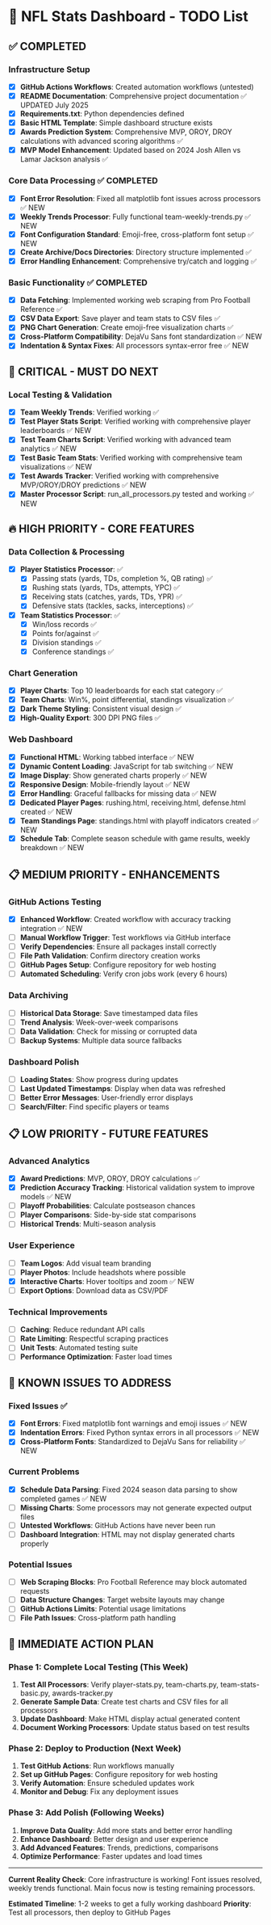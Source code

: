 # 🏈 NFL Stats Dashboard - TODO List

## ✅ COMPLETED

### Infrastructure Setup
- [x] **GitHub Actions Workflows**: Created automation workflows (untested)
- [x] **README Documentation**: Comprehensive project documentation ✅ UPDATED July 2025
- [x] **Requirements.txt**: Python dependencies defined
- [x] **Basic HTML Template**: Simple dashboard structure exists
- [x] **Awards Prediction System**: Comprehensive MVP, OROY, DROY calculations with advanced scoring algorithms ✅
- [x] **MVP Model Enhancement**: Updated based on 2024 Josh Allen vs Lamar Jackson analysis ✅

### Core Data Processing ✅ COMPLETED
- [x] **Font Error Resolution**: Fixed all matplotlib font issues across processors ✅ NEW
- [x] **Weekly Trends Processor**: Fully functional team-weekly-trends.py ✅ NEW
- [x] **Font Configuration Standard**: Emoji-free, cross-platform font setup ✅ NEW
- [x] **Create Archive/Docs Directories**: Directory structure implemented ✅
- [x] **Error Handling Enhancement**: Comprehensive try/catch and logging ✅

### Basic Functionality ✅ COMPLETED
- [x] **Data Fetching**: Implemented working web scraping from Pro Football Reference ✅
- [x] **CSV Data Export**: Save player and team stats to CSV files ✅
- [x] **PNG Chart Generation**: Create emoji-free visualization charts ✅
- [x] **Cross-Platform Compatibility**: DejaVu Sans font standardization ✅ NEW
- [x] **Indentation & Syntax Fixes**: All processors syntax-error free ✅ NEW

## 🚨 CRITICAL - MUST DO NEXT

### Local Testing & Validation
- [x] **Team Weekly Trends**: Verified working ✅ 
- [x] **Test Player Stats Script**: Verified working with comprehensive player leaderboards ✅ NEW
- [x] **Test Team Charts Script**: Verified working with advanced team analytics ✅ NEW
- [x] **Test Basic Team Stats**: Verified working with comprehensive team visualizations ✅ NEW
- [x] **Test Awards Tracker**: Verified working with comprehensive MVP/OROY/DROY predictions ✅ NEW
- [x] **Master Processor Script**: run_all_processors.py tested and working ✅ NEW

## 🔥 HIGH PRIORITY - CORE FEATURES

### Data Collection & Processing
- [x] **Player Statistics Processor**: ✅
  - [x] Passing stats (yards, TDs, completion %, QB rating) ✅
  - [x] Rushing stats (yards, TDs, attempts, YPC) ✅
  - [x] Receiving stats (catches, yards, TDs, YPR) ✅
  - [x] Defensive stats (tackles, sacks, interceptions) ✅
- [x] **Team Statistics Processor**: ✅
  - [x] Win/loss records ✅
  - [x] Points for/against ✅
  - [x] Division standings ✅
  - [x] Conference standings ✅

### Chart Generation
- [x] **Player Charts**: Top 10 leaderboards for each stat category ✅
- [x] **Team Charts**: Win%, point differential, standings visualization ✅
- [x] **Dark Theme Styling**: Consistent visual design ✅
- [x] **High-Quality Export**: 300 DPI PNG files ✅

### Web Dashboard
- [x] **Functional HTML**: Working tabbed interface ✅ NEW
- [x] **Dynamic Content Loading**: JavaScript for tab switching ✅ NEW
- [x] **Image Display**: Show generated charts properly ✅ NEW
- [x] **Responsive Design**: Mobile-friendly layout ✅ NEW
- [x] **Error Handling**: Graceful fallbacks for missing data ✅ NEW
- [x] **Dedicated Player Pages**: rushing.html, receiving.html, defense.html created ✅ NEW
- [x] **Team Standings Page**: standings.html with playoff indicators created ✅ NEW
- [x] **Schedule Tab**: Complete season schedule with game results, weekly breakdown ✅ NEW

## 📋 MEDIUM PRIORITY - ENHANCEMENTS

### GitHub Actions Testing
- [x] **Enhanced Workflow**: Created workflow with accuracy tracking integration ✅ NEW
- [ ] **Manual Workflow Trigger**: Test workflows via GitHub interface
- [ ] **Verify Dependencies**: Ensure all packages install correctly
- [ ] **File Path Validation**: Confirm directory creation works
- [ ] **GitHub Pages Setup**: Configure repository for web hosting
- [ ] **Automated Scheduling**: Verify cron jobs work (every 6 hours)

### Data Archiving
- [ ] **Historical Data Storage**: Save timestamped data files
- [ ] **Trend Analysis**: Week-over-week comparisons
- [ ] **Data Validation**: Check for missing or corrupted data
- [ ] **Backup Systems**: Multiple data source fallbacks

### Dashboard Polish
- [ ] **Loading States**: Show progress during updates
- [ ] **Last Updated Timestamps**: Display when data was refreshed
- [ ] **Better Error Messages**: User-friendly error displays
- [ ] **Search/Filter**: Find specific players or teams

## 📋 LOW PRIORITY - FUTURE FEATURES

### Advanced Analytics
- [x] **Award Predictions**: MVP, OROY, DROY calculations ✅
- [x] **Prediction Accuracy Tracking**: Historical validation system to improve models ✅ NEW
- [ ] **Playoff Probabilities**: Calculate postseason chances
- [ ] **Player Comparisons**: Side-by-side stat comparisons
- [ ] **Historical Trends**: Multi-season analysis

### User Experience
- [ ] **Team Logos**: Add visual team branding
- [ ] **Player Photos**: Include headshots where possible
- [x] **Interactive Charts**: Hover tooltips and zoom ✅ NEW
- [ ] **Export Options**: Download data as CSV/PDF

### Technical Improvements
- [ ] **Caching**: Reduce redundant API calls
- [ ] **Rate Limiting**: Respectful scraping practices
- [ ] **Unit Tests**: Automated testing suite
- [ ] **Performance Optimization**: Faster load times

## 🐛 KNOWN ISSUES TO ADDRESS

### Fixed Issues ✅
- [x] **Font Errors**: Fixed matplotlib font warnings and emoji issues ✅ NEW
- [x] **Indentation Errors**: Fixed Python syntax errors in all processors ✅ NEW
- [x] **Cross-Platform Fonts**: Standardized to DejaVu Sans for reliability ✅ NEW

### Current Problems
- [x] **Schedule Data Parsing**: Fixed 2024 season data parsing to show completed games ✅ NEW
- [ ] **Missing Charts**: Some processors may not generate expected output files
- [ ] **Untested Workflows**: GitHub Actions have never been run
- [ ] **Dashboard Integration**: HTML may not display generated charts properly

### Potential Issues
- [ ] **Web Scraping Blocks**: Pro Football Reference may block automated requests
- [ ] **Data Structure Changes**: Target website layouts may change
- [ ] **GitHub Actions Limits**: Potential usage limitations
- [ ] **File Path Issues**: Cross-platform path handling

## 🎯 IMMEDIATE ACTION PLAN

### Phase 1: Complete Local Testing (This Week)
1. **Test All Processors**: Verify player-stats.py, team-charts.py, team-stats-basic.py, awards-tracker.py
2. **Generate Sample Data**: Create test charts and CSV files for all processors
3. **Update Dashboard**: Make HTML display actual generated content
4. **Document Working Processors**: Update status based on test results

### Phase 2: Deploy to Production (Next Week)
1. **Test GitHub Actions**: Run workflows manually
2. **Set up GitHub Pages**: Configure repository for web hosting
3. **Verify Automation**: Ensure scheduled updates work
4. **Monitor and Debug**: Fix any deployment issues

### Phase 3: Add Polish (Following Weeks)
1. **Improve Data Quality**: Add more stats and better error handling
2. **Enhance Dashboard**: Better design and user experience
3. **Add Advanced Features**: Trends, predictions, comparisons
4. **Optimize Performance**: Faster updates and load times

---

**Current Reality Check**: Core infrastructure is working! Font issues resolved, weekly trends functional. Main focus now is testing remaining processors.

**Estimated Timeline**: 1-2 weeks to get a fully working dashboard
**Priority**: Test all processors, then deploy to GitHub Pages
